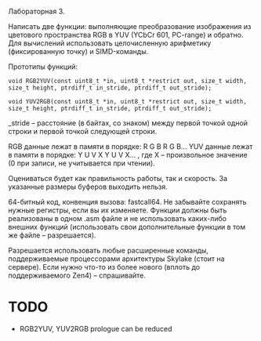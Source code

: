 Лабораторная 3.

Написать две функции: выполняющие преобразование изображения из цветового пространства RGB в YUV (YCbCr 601, PC-range) и обратно. Для вычислений использовать целочисленную арифметику (фиксированную точку) и SIMD-команды.

Прототипы функций:

```
void RGB2YUV(const uint8_t *in, uint8_t *restrict out, size_t width, size_t height, ptrdiff_t in_stride, ptrdiff_t out_stride);
```

```
void YUV2RGB(const uint8_t *in, uint8_t *restrict out, size_t width, size_t height, ptrdiff_t in_stride, ptrdiff_t out_stride);
```

\_stride – расстояние (в байтах, со знаком) между первой точкой одной строки и первой точкой следующей строки.

RGB данные лежат в памяти в порядке: R G B R G B...
YUV данные лежат в памяти в порядке: Y U V X Y U V X... , где X – произвольное значение (0 при записи, не учитывается при чтении).

Оцениваться будет как правильность работы, так и скорость. За указанные размеры буферов выходить нельзя.

64-битный код, конвенция вызова: fastcall64. Не забывайте сохранять нужные регистры, если вы их изменяете. Функции должны быть реализованы в одном .asm файле и не использовать каких-либо внешних функций (использовать свои дополнительные функции в том же файле – разрешается).

Разрешается использовать любые расширенные команды, поддерживаемые процессорами архитектуры Skylake (стоит на сервере). Если нужно что-то из более нового (вплоть до поддерживаемого Zen4) – спрашивайте.


# TODO
- RGB2YUV, YUV2RGB prologue can be reduced